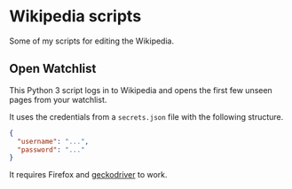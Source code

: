 # Wikipedia scripts

Some of my scripts for editing the Wikipedia.

## Open Watchlist

This Python 3 script logs in to Wikipedia and opens the first few unseen pages from your watchlist.

It uses the credentials from a `secrets.json` file with the following structure.

```json
{
  "username": "...",
  "password": "..."
}
```

It requires Firefox and [geckodriver](https://github.com/mozilla/geckodriver/releases) to work.
